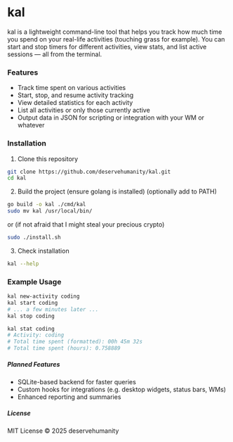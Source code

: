 # kal

kal is a lightweight command-line tool that helps you track how much time you spend on your real-life activities (touching grass for example).
You can start and stop timers for different activities, view stats, and list active sessions — all from the terminal.

### Features

- Track time spent on various activities
- Start, stop, and resume activity tracking
- View detailed statistics for each activity
- List all activities or only those currently active
- Output data in JSON for scripting or integration with your WM or whatever

### Installation
1. Clone this repository
```bash
git clone https://github.com/deservehumanity/kal.git
cd kal
```
2. Build the project (ensure golang is installed) (optionally add to PATH)
```bash
go build -o kal ./cmd/kal
sudo mv kal /usr/local/bin/
```
or (if not afraid that I might steal your precious crypto)
```bash
sudo ./install.sh
```
3. Check installation
```bash
kal --help
```

### Example Usage
```bash
kal new-activity coding
kal start coding
# ... a few minutes later ...
kal stop coding

kal stat coding
# Activity: coding
# Total time spent (formatted): 00h 45m 32s
# Total time spent (hours): 0.758889
```

##### Planned Features

- SQLite-based backend for faster queries
- Custom hooks for integrations (e.g. desktop widgets, status bars, WMs)
- Enhanced reporting and summaries

##### License
MIT License © 2025 deservehumanity
